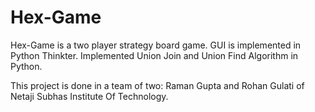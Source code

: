 # Hex-Game
Hex-Game is a two player strategy board game. GUI is implemented in Python Thinkter. Implemented Union Join and Union Find Algorithm in Python.

This project is done in a team of two: Raman Gupta and Rohan Gulati of Netaji Subhas Institute Of Technology.

